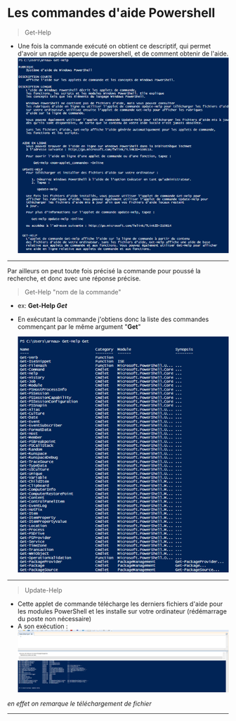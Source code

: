 # Les commandes d'aide Powershell

>Get-Help

- Une fois la commande exécuté on obtient ce descriptif, qui permet d'avoir un rapide aperçu de powershell, et de comment obtenir de l'aide.
![](Images/gethelp.PNG)
  
---
Par ailleurs on peut toute fois précisé la commande pour poussé la recherche, et donc avec une réponse précise.

>Get-Help "nom de la commande"

* ex: **Get-Help *Get***
* En exécutant la commande j'obtiens donc la liste des commandes commençant par le même argument "**Get**"
  
  ![](Images/gethelpcommand.PNG)

---

>Update-Help 

* Cette applet de commande télécharge les derniers fichiers d'aide pour les modules PowerShell et les installe sur votre ordinateur (rédémarrage du poste non nécessaire)
* A son exécution : ![](Images/udpateshell.PNG)

*en effet on remarque le téléchargement de fichier*

---